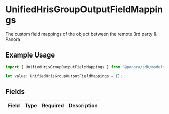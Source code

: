 # UnifiedHrisGroupOutputFieldMappings

The custom field mappings of the object between the remote 3rd party & Panora

## Example Usage

```typescript
import { UnifiedHrisGroupOutputFieldMappings } from "@panora/sdk/models/components";

let value: UnifiedHrisGroupOutputFieldMappings = {};
```

## Fields

| Field       | Type        | Required    | Description |
| ----------- | ----------- | ----------- | ----------- |